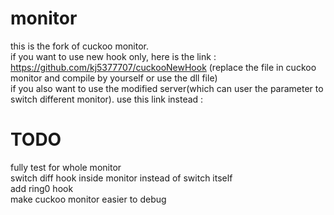 monitor
=======

this is the fork of cuckoo monitor.  
if you want to use new hook only, here is the link : https://github.com/kj5377707/cuckooNewHook  (replace the file in cuckoo monitor and compile by yourself or use the dll file)  
if you also want to use the modified server(which can user the parameter to switch different monitor). use this link instead :     

# TODO
fully test for whole monitor  
switch diff hook inside monitor instead of switch itself  
add ring0 hook  
make cuckoo monitor easier to debug  

